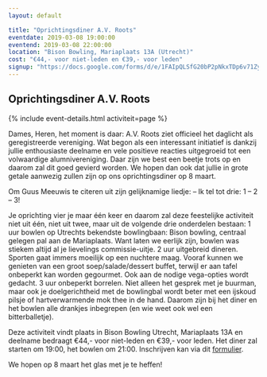 ```yaml
---
layout: default

title: "Oprichtingsdiner A.V. Roots"
eventdate: 2019-03-08 19:00:00
eventend: 2019-03-08 22:00:00
location: "Bison Bowling, Mariaplaats 13A (Utrecht)"
cost: "€44,- voor niet-leden en €39,- voor leden"
signup: "https://docs.google.com/forms/d/e/1FAIpQLSfG20bP2pNkxTDp6v71ZypEERgJGrsM7w04x6tk1ARi4zphwg/viewform"
---
```


## Oprichtingsdiner A.V. Roots
{% include event-details.html activiteit=page %}

Dames, Heren, het moment is daar: A.V. Roots ziet officieel het daglicht als geregistreerde vereniging. Wat begon als een interessant initiatief is dankzij jullie enthousiaste deelname en vele positieve reacties uitgegroeid tot een volwaardige alumnivereniging. Daar zijn we best een beetje trots op en daarom zal dit goed gevierd worden. We hopen dan ook dat jullie in grote getale aanwezig zullen zijn op ons oprichtingsdiner op 8 maart.

Om Guus Meeuwis te citeren uit zijn gelijknamige liedje:
– Ik tel tot drie: 1 – 2 – 3!

Je oprichting vier je maar één keer en daarom zal deze feestelijke activiteit niet uit één, niet uit twee, maar uit de volgende drie onderdelen bestaan:
1 uur bowlen op Utrechts bekendste bowlingbaan: Bison bowling, centraal gelegen pal aan de Mariaplaats. Want laten we eerlijk zijn, bowlen was stiekem altijd al je lievelings commissie-uitje.
2 uur uitgebreid dineren. Sporten gaat immers moeilijk op een nuchtere maag. Vooraf kunnen we genieten van een groot soep/salade/dessert buffet, terwijl er aan tafel onbeperkt kan worden gegourmet. Ook aan de nodige vega-opties wordt gedacht.
3 uur onbeperkt borrelen. Niet alleen het gesprek met je buurman, maar ook je doelgerichtheid met de bowlingbal wordt beter met een ijskoud pilsje of hartverwarmende mok thee in de hand. Daarom zijn bij het diner en het bowlen alle drankjes inbegrepen (en wie weet ook wel een bitterballetje).

Deze activiteit vindt plaats in Bison Bowling Utrecht, Mariaplaats 13A en deelname bedraagt €44,- voor niet-leden en €39,- voor leden. Het diner zal starten om 19:00, het bowlen om 21:00. Inschrijven kan via dit [formulier](https://goo.gl/forms/eY4D7BLBI74jcLAG2).

We hopen op 8 maart het glas met je te heffen!